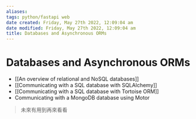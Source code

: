 ```yaml
---
aliases: 
tags: python/fastapi web 
date created: Friday, May 27th 2022, 12:09:04 am
date modified: Friday, May 27th 2022, 12:09:04 am
title: Databases and Asynchronous ORMs
---
```


# Databases and Asynchronous ORMs

- [[An overview of relational and NoSQL databases]]
- [[Communicating with a SQL database with SQLAlchemy]]
- [[Communicating with a SQL database with Tortoise ORM]]
- Communicating with a MongoDB database using Motor
> 未來有用到再來看看
